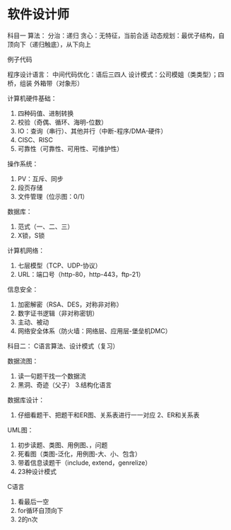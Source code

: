 # 软件设计师

科目一
算法：
分治：递归
贪心：无特征，当前合适
动态规划：最优子结构，自顶向下（递归触底），从下向上

例子代码

程序设计语言：
中间代码优化：语后三四人
设计模式：公司模姐（类类型）；四桥，组装 外箱带（对象形）

计算机硬件基础：
1. 四种码值、进制转换
2. 校验（奇偶、循环、海明-位数）
3. IO：查询（串行）、其他并行（中断-程序/DMA-硬件）
4. CISC、RISC
5. 可靠性（可靠性、可用性、可维护性）

操作系统：
1. PV：互斥、同步
2. 段页存储
3. 文件管理（位示图：0/1）

数据库：
1. 范式（一、二、三）
2. X锁，S锁

计算机网络：
1. 七层模型（TCP、UDP-协议）
2. URL：端口号（http-80，http-443，ftp-21）

信息安全：
1. 加密解密（RSA、DES，对称非对称）
2. 数字证书逻辑（非对称密钥）
3. 主动、被动
4. 网络安全体系（防火墙：网络层、应用层-堡垒机DMC）

科目二：
C语言算法、设计模式（复习）

数据流图：
1. 读一句题干找一个数据流
2. 黑洞、奇迹（父子）
3.结构化语言

数据库设计：
1. 仔细看题干、把题干和ER图、关系表进行一一对应
2、ER和关系表


UML图：
1. 初步读题、类图、用例图、，问题
2. 死看图（类图-泛化，用例图-大、小、包含）
3. 带着信息读题干（include, extend，genrelize）
4. 23种设计模式

C语言
1. 看最后一空
2. for循环自顶向下
3. 2的n次